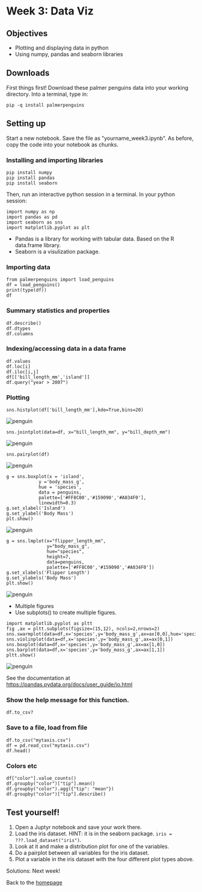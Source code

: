 # Week 3: Data Viz
## Objectives 
- Plotting and displaying data in python
- Using numpy, pandas and seaborn libraries
  
## Downloads  
First things first! Download these palmer penguins data into your working directory. 
Into a terminal, type in: 
```
pip -q install palmerpenguins
```

## Setting up
Start a new notebook. Save the file as "yourname_week3.ipynb". 
As before, copy the code into your notebook as chunks. 

### Installing and importing libraries 
```
pip install numpy
pip install pandas
pip install seaborn
```
Then, run an interactive python session in a terminal. In your python session:
```
import numpy as np
import pandas as pd
import seaborn as sns
import matplotlib.pyplot as plt
```
- Pandas is a library for working with tabular data. Based on the R data.frame library.
- Seaborn is a visulization package. 

### Importing data 
```
from palmerpenguins import load_penguins
df = load_penguins()
print(type(df))
df
```
### Summary statistics and properties 
```
df.describe()
df.dtypes
df.columns
```
### Indexing/accessing data in a data frame 
```
df.values
df.loc[i] 
df.iloc[i,j]
df[['bill_length_mm','island']]
df.query("year > 2007")

```

### Plotting 
```
sns.histplot(df['bill_length_mm'],kde=True,bins=20)
```
![penguin](../imgs/penguin_histplot.png)
```
sns.jointplot(data=df, x="bill_length_mm", y="bill_depth_mm") 
```
![penguin](../imgs/penguin_scatterplot.png)
```
sns.pairplot(df)
```
![penguin](../imgs/penguin_pairs.png)
```
g = sns.boxplot(x = 'island',
            y ='body_mass_g',
            hue = 'species',
            data = penguins,
            palette=['#FF8C00','#159090','#A034F0'],
            linewidth=0.3)
g.set_xlabel('Island')
g.set_ylabel('Body Mass')
plt.show() 
```
![penguin](../imgs/penguin_boxplot.png)

```
g = sns.lmplot(x="flipper_length_mm",
               y="body_mass_g",
               hue="species",
               height=7,
               data=penguins,
               palette=['#FF8C00','#159090','#A034F0'])
g.set_xlabels('Flipper Length')
g.set_ylabels('Body Mass')
plt.show() 
```
![penguin](../imgs/penguin_lmplot.png)

- Multiple figures
- Use subplots() to create multiple figures.
```
import matplotlib.pyplot as pltt
fig ,ax = pltt.subplots(figsize=(15,12), ncols=2,nrows=2)
sns.swarmplot(data=df,x='species',y='body_mass_g',ax=ax[0,0],hue='species')
sns.violinplot(data=df,x='species',y='body_mass_g',ax=ax[0,1])
sns.boxplot(data=df,x='species',y='body_mass_g',ax=ax[1,0])
sns.barplot(data=df,x='species',y='body_mass_g',ax=ax[1,1])
pltt.show()
```
![penguin](../imgs/penguin_multiple.png)

See the documentation at https://pandas.pydata.org/docs/user_guide/io.html


### Show the help message for this function.
```
df.to_csv?
```     

### Save to a file, load from file 
```
df.to_csv("mytaxis.csv")
df = pd.read_csv("mytaxis.csv")
df.head()
```    

### Colors etc
```
df["color"].value_counts()
df.groupby("color")["tip"].mean()
df.groupby("color").agg({"tip": "mean"})    
df.groupby("color")["tip"].describe()
```


## Test yourself!
1. Open a Juptyr notebook and save your work there.
2. Load the iris dataset. HINT: it is in the seaborn package. `iris = ???.load_dataset("iris")`.
3. Look at it and make a distribution plot for one of the variables. 
4. Do a pairplot between all variables for the iris dataset.
5. Plot a variable in the iris dataset with the four different plot types above. 

Solutions: Next week!

Back to the [homepage](../README.md)


